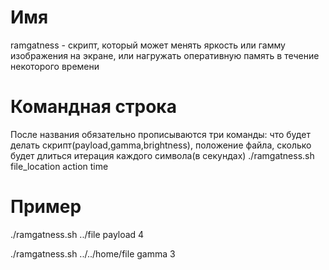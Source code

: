 # Имя

ramgatness - скрипт, который может менять яркость или гамму изображения на экране, или нагружать оперативную память в течение некоторого времени

# Командная строка

После названия обязательно прописываются три команды: что будет делать скрипт(payload,gamma,brightness), положение файла, сколько будет длиться итерация каждого символа(в секундах)
./ramgatness.sh file_location action time 

# Пример

./ramgatness.sh ../file payload 4 

./ramgatness.sh ../../home/file gamma 3 
